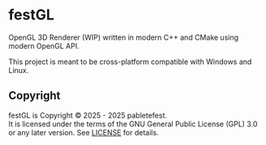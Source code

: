 # festGL
OpenGL 3D Renderer (WIP) written in modern C++ and CMake using modern OpenGL API.

This project is meant to be cross-platform compatible with Windows and Linux.

## Copyright

festGL is Copyright © 2025 - 2025 pabletefest.<br>
It is licensed under the terms of the GNU General Public License (GPL) 3.0 or any later version. See [LICENSE](LICENSE) for details.
